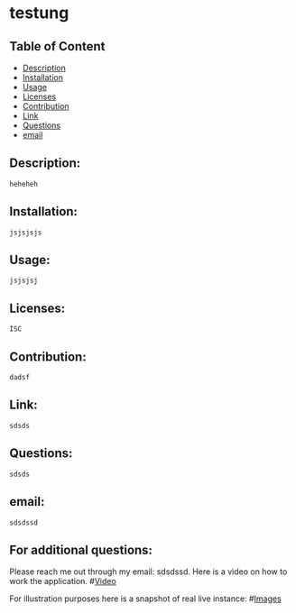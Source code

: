 
# testung


## Table of Content

- [Description](#Description)
- [Installation](#Installation)
- [Usage](#Usage)
- [Licenses](#Licenses)
- [Contribution](#Contribution)
- [Link](#Link)
- [Questions](#Questions)
- [email](#email)

## Description:
    heheheh
## Installation:
    jsjsjsjs
## Usage:
    jsjsjsj
## Licenses:
    ISC
## Contribution:
    dadsf
## Link:
    sdsds
## Questions:
    sdsds
## email:
    sdsdssd

## For additional questions:
   Please reach me out through my email: sdsdssd.
   Here is a video on how to work the application.
#[Video](https://drive.google.com/file/d/1tl1pwlHSfMgXHlhJiNjzWUhO9NW5Duhr/view?usp=sharing)

For illustration purposes here is a snapshot of real live instance:
#[Images](https://raw.githubusercontent.com/Rey79-coder/README-generator/main/assets/img/README-sample-template-1920x720.png)

